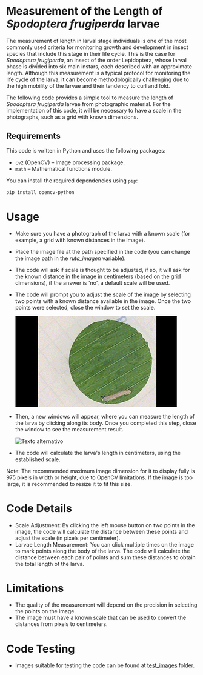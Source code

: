 # Measurement of the Length of *Spodoptera frugiperda* larvae

The measurement of length in larval stage individuals is one of the most commonly used criteria for monitoring growth and development in insect species that include this stage in their life cycle. This is the case for *Spodoptera frugiperda*, an insect of the order Lepidoptera, whose larval phase is divided into six main instars, each described with an approximate length. Although this measurement is a typical protocol for monitoring the life cycle of the larva, it can become methodologically challenging due to the high mobility of the larvae and their tendency to curl and fold.

The following code provides a simple tool to measure the length of *Spodoptera frugiperda* larvae from photographic material. For the implementation of this code, it will be necessary to have a scale in the photographs, such as a grid with known dimensions.


## Requirements

This code is written in Python and uses the following packages:

- `cv2` (OpenCV) – Image processing package.
- `math` – Mathematical functions module.

You can install the required dependencies using `pip`:

```bash
pip install opencv-python
```
# Usage
- Make sure you have a photograph of the larva with a known scale (for example, a grid with known distances in the image).
- Place the image file at the path specified in the code (you can change the image path in the *ruta_imagen* variable).
- The code will ask if scale is thought to be adjusted, if so, it will ask for the known distance in the image in centimeters (based on the grid dimensions), if 
 the answer is 'no', a default scale will be used.
- The code will prompt you to adjust the scale of the image by selecting two points with a known distance available in the image. Once the two points were selected, close the window to set the scale.


    ![Texto alternativo](gifs/escala_sf.gif)
- Then, a new windows will appear, where you can measure the length of the larva by clicking along its body. Once you completed this step, close the window to see the measurement result.

    ![Texto alternativo](gifs/medicionlarva.gif)
- The code will calculate the larva's length in centimeters, using the established scale.

Note: The recommended maximum image dimension for it to display fully is 975 pixels in width or height, due to OpenCV limitations. If the image is too large, it is recommended to resize it to fit this size.

# Code Details
- Scale Adjustment: By clicking the left mouse button on two points in the image, the code will calculate the distance between these points and adjust the scale (in pixels per centimeter).
- Larvae Length Measurement: You can click multiple times on the image to mark points along the body of the larva. The code will calculate the distance between each pair of points and sum these distances to obtain the total length of the larva.
  
# Limitations
- The quality of the measurement will depend on the precision in selecting the points on the image.
- The image must have a known scale that can be used to convert the distances from pixels to centimeters.

# Code Testing
- Images suitable for testing the code can be found at [test_images](test_images) folder.

